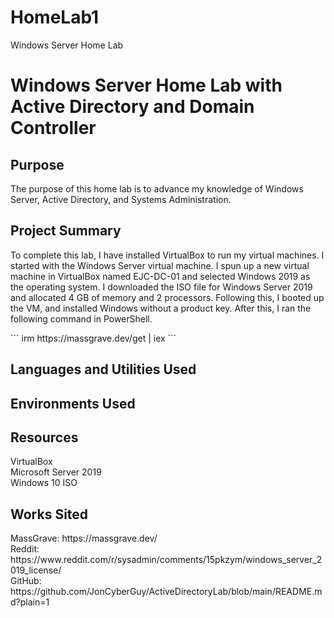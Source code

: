 # HomeLab1
Windows Server Home Lab
<h1>Windows Server Home Lab with Active Directory and Domain Controller</h1>
<h2>Purpose</h2>
<p>The purpose of this home lab is to advance my knowledge of Windows Server, Active Directory, and Systems Administration.</p>
<h2>Project Summary</h2>
<p>To complete this lab, I have installed VirtualBox to run my virtual machines. I started with the Windows Server virtual machine. I spun up a new virtual machine in VirtualBox named EJC-DC-01 and selected Windows 2019 as the operating system. I downloaded the ISO file for Windows Server 2019 and allocated 4 GB of memory and 2 processors. Following this, I booted up the VM, and installed Windows without a product key. After this, I ran the following command in PowerShell. </p>
```
irm https://massgrave.dev/get | iex
```
<h2>Languages and Utilities Used</h2>
<h2>Environments Used</h2>
<h2>Resources</h2>
<p>VirtualBox<br>
Microsoft Server 2019<br>
Windows 10 ISO</p>
<h2>Works Sited</h2>
<p>MassGrave: https://massgrave.dev/<br>
  Reddit: https://www.reddit.com/r/sysadmin/comments/15pkzym/windows_server_2019_license/<br>
  GitHub: https://github.com/JonCyberGuy/ActiveDirectoryLab/blob/main/README.md?plain=1</p>
